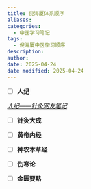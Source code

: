 ```yaml
---
title: 倪海厦体系顺序
aliases: 
categories:
  - 中医学习笔记
tags:
  - 倪海厦中医学习顺序
description: 
author: 
date: 2025-04-24
date modified: 2025-04-24
---
```


 * [ ]  **人纪**
 
*[人纪——针灸网友笔记](针灸大成/人纪——针灸网友笔记.md)*


* [ ]  **针灸大成**

* [ ]  **黄帝内经**

* [ ]  **神农本草经**

* [ ]  **伤寒论**

* [ ]  **金匮要略**


